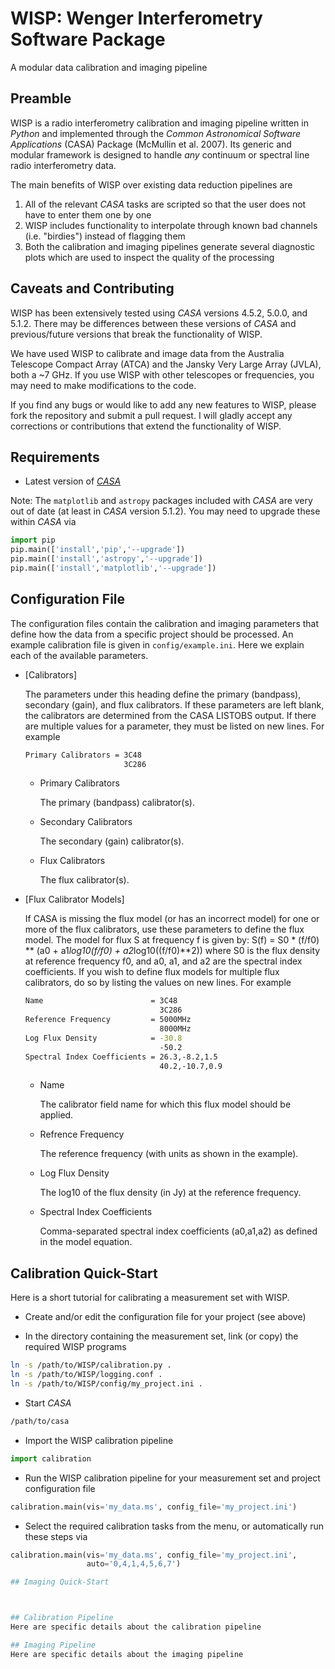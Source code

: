 # WISP: Wenger Interferometry Software Package

A modular data calibration and imaging pipeline

## Preamble

WISP is a radio interferometry calibration and imaging pipeline
written in *Python* and implemented through the *Common Astronomical
Software Applications* (CASA) Package (McMullin et al. 2007). Its
generic and modular framework is designed to handle *any* continuum or
spectral line radio interferometry data.

The main benefits of WISP over existing data reduction pipelines are
1. All of the relevant *CASA* tasks are scripted so that the user does
   not have to enter them one by one
1. WISP includes functionality to interpolate through known bad
   channels (i.e. "birdies") instead of flagging them
1. Both the calibration and imaging pipelines generate several diagnostic
   plots which are used to inspect the quality of the processing

## Caveats and Contributing

WISP has been extensively tested using *CASA* versions 4.5.2,
5.0.0, and 5.1.2. There may be differences between these versions
of *CASA* and previous/future versions that break the functionality
of WISP.

We have used WISP to calibrate and image data from the Australia
Telescope Compact Array (ATCA) and the Jansky Very Large Array (JVLA),
both a ~7 GHz. If you use WISP with other telescopes or frequencies,
you may need to make modifications to the code.

If you find any bugs or would like to add any new features to WISP,
please fork the repository and submit a pull request. I will gladly
accept any corrections or contributions that extend the functionality
of WISP.

## Requirements

* Latest version of [*CASA*](https://casa.nrao.edu/)

Note: The `matplotlib` and `astropy` packages included with *CASA*
are very out of date (at least in *CASA* version 5.1.2). You may need
to upgrade these within *CASA* via

```python
import pip
pip.main(['install','pip','--upgrade'])
pip.main(['install','astropy','--upgrade'])
pip.main(['install','matplotlib','--upgrade'])
```

## Configuration File

The configuration files contain the calibration and imaging parameters
that define how the data from a specific project should be processed.
An example calibration file is given in `config/example.ini`.  Here we
explain each of the available parameters.

* [Calibrators]

   The parameters under this heading define the primary (bandpass),
   secondary (gain), and flux calibrators. If these parameters are
   left blank, the calibrators are determined from the CASA LISTOBS
   output. If there are multiple values for a parameter, they must
   be listed on new lines. For example
   ```bash
   Primary Calibrators = 3C48
                         3C286
   ```
   * Primary Calibrators

      The primary (bandpass) calibrator(s).

   * Secondary Calibrators

      The secondary (gain) calibrator(s).

   * Flux Calibrators

      The flux calibrator(s).

* [Flux Calibrator Models]

   If CASA is missing the flux model (or has an incorrect model) for
   one or more of the flux calibrators, use these parameters to define
   the flux model. The model for flux S at frequency f is given by:
   S(f) = S0 * (f/f0) ** (a0 + a1*log10(f/f0) + a2*log10((f/f0)**2))
   where S0 is the flux density at reference frequency f0, and a0, a1,
   and a2 are the spectral index coefficients. If you wish to define
   flux models for multiple flux calibrators, do so by listing
   the values on new lines. For example
   ```bash
   Name                        = 3C48
                                 3C286
   Reference Frequency         = 5000MHz
                                 8000MHz
   Log Flux Density            = -30.8
                                 -50.2
   Spectral Index Coefficients = 26.3,-8.2,1.5
                                 40.2,-10.7,0.9
   ```
   * Name

      The calibrator field name for which this flux model should be
      applied.

   * Refrence Frequency

      The reference frequency (with units as shown in the example).

   * Log Flux Density

      The log10 of the flux density (in Jy) at the reference
      frequency.

   * Spectral Index Coefficients

      Comma-separated spectral index coefficients (a0,a1,a2) as
      defined in the model equation.

## Calibration Quick-Start

Here is a short tutorial for calibrating a measurement set with
WISP.

* Create and/or edit the configuration file for your project (see above)

* In the directory containing the measurement set, link (or copy) the
  required WISP programs
```bash
ln -s /path/to/WISP/calibration.py .
ln -s /path/to/WISP/logging.conf .
ln -s /path/to/WISP/config/my_project.ini .
```

* Start *CASA*
```bash
/path/to/casa
```

* Import the WISP calibration pipeline
```python
import calibration
```

* Run the WISP calibration pipeline for your measurement set and
  project configuration file
```python
calibration.main(vis='my_data.ms', config_file='my_project.ini')
```

* Select the required calibration tasks from the menu, or automatically
  run these steps via
```python
calibration.main(vis='my_data.ms', config_file='my_project.ini',
                 auto='0,4,1,4,5,6,7')

## Imaging Quick-Start



## Calibration Pipeline
Here are specific details about the calibration pipeline

## Imaging Pipeline
Here are specific details about the imaging pipeline
